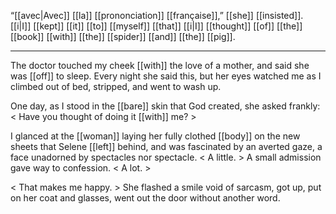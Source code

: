 “[[avec|Avec]] [[la]] [[prononciation]] [[française]],” [[she]] [[insisted]]. [[i|I]] [[kept]] [[it]] [[to]] [[myself]] [[that]] [[i|I]] [[thought]] [[of]] [[the]] [[book]] [[with]] [[the]] [[spider]] [[and]] [[the]] [[pig]].

***

The doctor touched my cheek [[with]] the love of a mother, and said she was [[off]] to sleep. Every night she said this, but her eyes watched me as I climbed out of bed, stripped, and went to wash up.  
  
One day, as I stood in the [[bare]] skin that God created, she asked frankly: < Have you thought of doing it [[with]] me? >  
  
I glanced at the [[woman]] laying her fully clothed [[body]] on the new sheets that Selene [[left]] behind, and was fascinated by an averted gaze, a face unadorned by spectacles nor spectacle. < A little. > A small admission gave way to confession. < A lot. >  
  
< That makes me happy. > She flashed a smile void of sarcasm, got up, put on her coat and glasses, went out the door without another word.